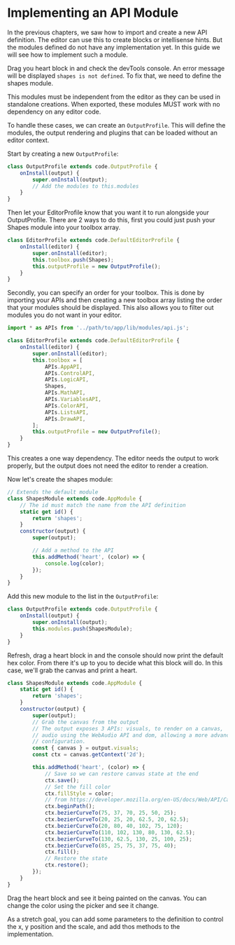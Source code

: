 # Implementing an API Module

In the previous chapters, we saw how to import and create a new API definition. The editor can use this to create blocks or intellisense hints.
But the modules defined do not have any implementation yet. In this guide we will see how to implement such a module.

Drag you heart block in and check the devTools console. An error message will be displayed `shapes is not defined`. To fix that, we need to define the shapes module.

This modules must be independent from the editor as they can be used in standalone creations. When exported, these modules MUST work with no dependency on any editor code.

To handle these cases, we can create an `OutputProfile`. This will define the modules, the output rendering and plugins that can be loaded without an editor context.

Start by creating a new `OutputProfile`:

```js
class OutputProfile extends code.OutputProfile {
    onInstall(output) {
        super.onInstall(output);
        // Add the modules to this.modules
    }
}
```

Then let your EditorProfile know that you want it to run alongside your OutputProfile. There are 2 ways to do this, first you could just push your Shapes module into your toolbox array.

```js
class EditorProfile extends code.DefaultEditorProfile {
    onInstall(editor) {
        super.onInstall(editor);
        this.toolbox.push(Shapes);
        this.outputProfile = new OutputProfile();
    }
}
```
Secondly, you can specify an order for your toolbox. This is done by importing your APIs and then creating a new toolbox array listing the order that your modules should be displayed. This also allows you to filter out modules you do not want in your editor.
```js
import * as APIs from '../path/to/app/lib/modules/api.js';

class EditorProfile extends code.DefaultEditorProfile {
    onInstall(editor) {
        super.onInstall(editor);
        this.toolbox = [
            APIs.AppAPI,
            APIs.ControlAPI,
            APIs.LogicAPI,
            Shapes,
            APIs.MathAPI,
            APIs.VariablesAPI,
            APIs.ColorAPI,
            APIs.ListsAPI,
            APIs.DrawAPI,
        ];
        this.outputProfile = new OutputProfile();
    }
}
```
This creates a one way dependency. The editor needs the output to work properly, but the output does not need the editor to render a creation.

Now let's create the shapes module:

```js
// Extends the default module
class ShapesModule extends code.AppModule {
    // The id must match the name from the API definition
    static get id() {
        return 'shapes';
    }
    constructor(output) {
        super(output);

        // Add a method to the API
        this.addMethod('heart', (color) => {
            console.log(color);
        });
    }
}
```

Add this new module to the list in the `OutputProfile`:

```js
class OutputProfile extends code.OutputProfile {
    onInstall(output) {
        super.onInstall(output);
        this.modules.push(ShapesModule);
    }
}
```

Refresh, drag a heart block in and the console should now print the default hex color. From there it's up to you to decide what this block will do. In this case, we'll grab the canvas and print a heart.

```js
class ShapesModule extends code.AppModule {
    static get id() {
        return 'shapes';
    }
    constructor(output) {
        super(output);
        // Grab the canvas from the output
        // The output exposes 3 APIs: visuals, to render on a canvas,
        // audio using the WebAudio API and dom, allowing a more advanced
        // configuration.
        const { canvas } = output.visuals;
        const ctx = canvas.getContext('2d');

        this.addMethod('heart', (color) => {
            // Save so we can restore canvas state at the end
            ctx.save();
            // Set the fill color
            ctx.fillStyle = color;
            // from https://developer.mozilla.org/en-US/docs/Web/API/Canvas_API/Tutorial/Drawing_shapes
            ctx.beginPath();
            ctx.bezierCurveTo(75, 37, 70, 25, 50, 25);
            ctx.bezierCurveTo(20, 25, 20, 62.5, 20, 62.5);
            ctx.bezierCurveTo(20, 80, 40, 102, 75, 120);
            ctx.bezierCurveTo(110, 102, 130, 80, 130, 62.5);
            ctx.bezierCurveTo(130, 62.5, 130, 25, 100, 25);
            ctx.bezierCurveTo(85, 25, 75, 37, 75, 40);
            ctx.fill();
            // Restore the state
            ctx.restore();
        });
    }
}
```

Drag the heart block and see it being painted on the canvas. You can change the color using the picker and see it change.

As a stretch goal, you can add some parameters to the definition to control the x, y position and the scale, and add thos methods to the implementation.
